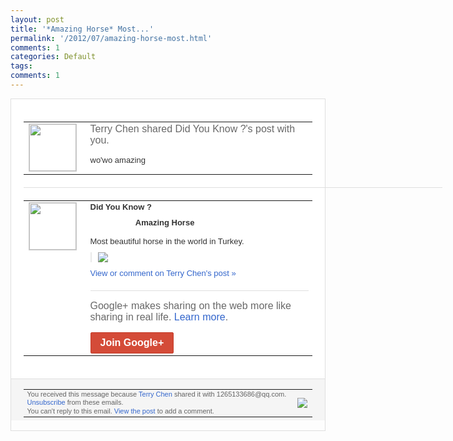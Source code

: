 ```yaml
---
layout: post
title: '*Amazing Horse* Most...'
permalink: '/2012/07/amazing-horse-most.html'
comments: 1
categories: Default
tags: 
comments: 1
---
```

<div style="border:solid 1px #dfdfdf;color:#686868;font:13px Arial"><div style="background-color:#fff;padding:20px;"><table cellpadding="0" cellspacing="0"><tr><td style="padding-right:15px;vertical-align:top"><a href="https://plus.google.com/_/notifications/emlink?emrecipient=109554455967099403328&amp;emid=CJCLoZjB_bACFYhgNAodZ2AAAA&amp;path=%2F108643996575278738906&amp;dt=1341318605853&amp;uob=8"><img height="75" src="https://lh3.googleusercontent.com/-KKRGTyJ5Bl0/AAAAAAAAAAI/AAAAAAAAEEY/jllxqER5dCk/s75-c-k-a/photo.jpg" style="border:solid 1px #cccccc;" width="75"/></a></td><td style="width:578px;color:#333;font:13px Arial;vertical-align:top;"><div style="color:#686868;font:16px Arial;;padding-bottom:15px">Terry Chen shared Did You Know ?'s post with you.</div><div style="padding-bottom:10px">wo'wo amazing</div></td></tr></table><div style="margin:20px 0;border-bottom:solid 1px #dfdfdf;width:670px;"></div><table cellpadding="0" cellspacing="0"><tr><td style="padding-right:15px;vertical-align:top"><a href="https://plus.google.com/_/notifications/emlink?emrecipient=109554455967099403328&amp;emid=CJCLoZjB_bACFYhgNAodZ2AAAA&amp;path=%2F106223965383290201748&amp;dt=1341318605853&amp;uob=8"><img height="75" src="https://lh5.googleusercontent.com/-OoXM_kk2Nto/AAAAAAAAAAI/AAAAAAAABuA/dceAGwVzQoI/s75-c-k-a/photo.jpg" style="border:solid 1px #cccccc;" width="75"/></a></td><td style="width:578px;color:#333;font:13px Arial;vertical-align:top;"><div style="font-weight:bold;padding-bottom:10px">Did You Know ?</div><div style="padding-bottom:10px">&nbsp;&nbsp;&nbsp;&nbsp;&nbsp;&nbsp;&nbsp;&nbsp;&nbsp;&nbsp;&nbsp;&nbsp;&nbsp;&nbsp;&nbsp;&nbsp;&nbsp;&nbsp;&nbsp; <b>Amazing Horse</b><br/><br/>Most beautiful horse in the world in Turkey.</div><div style="margin-bottom:10px;padding-left:10px; border-left:2px solid #EAEAEA"><span style="margin-right:5px"><a href="https://plus.google.com/_/notifications/emlink?emrecipient=109554455967099403328&amp;emid=CJCLoZjB_bACFYhgNAodZ2AAAA&amp;path=%2F108643996575278738906%2Fposts%2FKfh4qGbmNoB%3Fgpinv%3DAMIXal-5jRyeVGDNDTVIOQpJGfsNNg14-Ofdih4qG6e4DpIYqkClMiirj7bKkMBbQXBq841PKF9Ffyjvioa79_M3FvYYEZBvKID9hTq5G10XU5MNVmokZPc&amp;dt=1341318605853&amp;uob=8" style="zSoyz;"><img border="0" src="https://lh3.googleusercontent.com/-dcIHJETtFYA/T_JsleyfKMI/AAAAAAAAVdQ/1Z31t8iPigQ/h120/as.jpg" style="max-height:200px;max-width:275px"/></a></span></div><a href="https://plus.google.com/_/notifications/emlink?emrecipient=109554455967099403328&amp;emid=CJCLoZjB_bACFYhgNAodZ2AAAA&amp;path=%2F108643996575278738906%2Fposts%2FKfh4qGbmNoB%3Fgpinv%3DAMIXal-5jRyeVGDNDTVIOQpJGfsNNg14-Ofdih4qG6e4DpIYqkClMiirj7bKkMBbQXBq841PKF9Ffyjvioa79_M3FvYYEZBvKID9hTq5G10XU5MNVmokZPc&amp;dt=1341318605853&amp;uob=8" style="color:#3366CC;text-decoration:none;">View or comment on Terry Chen's post »</a><div style="margin-top:20px;border-top:solid 1px #dfdfdf"><div style="padding:15px 0;color:#686868;font:16px Arial;">Google+ makes sharing on the web more like sharing in real life. <a href="http://www.google.com/+/learnmore/" style="color:#3366CC;text-decoration:none;">Learn more</a>.</div><a href="https://plus.google.com/_/notifications/emlink?emrecipient=109554455967099403328&amp;emid=CJCLoZjB_bACFYhgNAodZ2AAAA&amp;path=%2F%3Fgpinv%3DAMIXal-5jRyeVGDNDTVIOQpJGfsNNg14-Ofdih4qG6e4DpIYqkClMiirj7bKkMBbQXBq841PKF9Ffyjvioa79_M3FvYYEZBvKID9hTq5G10XU5MNVmokZPc&amp;dt=1341318605853&amp;uob=8" style="display:inline-block;padding:7px 15px;background-color:#d44b38; color:#fff;font-size:16px; font-weight:bold;border-radius:2px;-webkit-border-radius:2px; -moz-border-radius:2px;border:solid 1px #c43b28; white-space:nowrap;text-decoration:none">Join Google+</a></div></td></tr></table></div><div style="border-top:solid 1px #dfdfdf;padding:0 20px; background-color:#f5f5f5"><table cellpadding="0" cellspacing="0" style="height:50px"><tbody><tr><td style="vertical-align:middle;width:100%; color:#636363;font:11px Arial; line-height:120%">You received this message because <a href="https://plus.google.com/_/notifications/emlink?emrecipient=109554455967099403328&amp;emid=CJCLoZjB_bACFYhgNAodZ2AAAA&amp;path=%2F108643996575278738906%3Fgpinv%3DAMIXal-5jRyeVGDNDTVIOQpJGfsNNg14-Ofdih4qG6e4DpIYqkClMiirj7bKkMBbQXBq841PKF9Ffyjvioa79_M3FvYYEZBvKID9hTq5G10XU5MNVmokZPc&amp;dt=1341318605853&amp;uob=8" style="color:#3366CC;text-decoration:none;">Terry Chen</a> shared it with 1265133686@qq.com. <a href="https://plus.google.com/_/notifications/emlink?emrecipient=109554455967099403328&amp;emid=CJCLoZjB_bACFYhgNAodZ2AAAA&amp;path=%2F_%2Fnonplus%2Femailsettings%3Fgpinv%3DAMIXal-5jRyeVGDNDTVIOQpJGfsNNg14-Ofdih4qG6e4DpIYqkClMiirj7bKkMBbQXBq841PKF9Ffyjvioa79_M3FvYYEZBvKID9hTq5G10XU5MNVmokZPc%26est%3DADH5u8WKeUvj4JuJ23kRd6yiimvkmRIXvid-WyOx7LpaQpOwXZZGtRd879JSBr1exrrXNX58KGlNtWYCo6niDBqQht90JcjMxVGir74ajSiiI1SRZe-M_Vi_rRjb8Ffb0rMh3UQgX8mG&amp;dt=1341318605853&amp;uob=8" style="color:#3366CC;text-decoration:none;">Unsubscribe</a> from these emails.<br/>You can't reply to this email. <a href="https://plus.google.com/_/notifications/emlink?emrecipient=109554455967099403328&amp;emid=CJCLoZjB_bACFYhgNAodZ2AAAA&amp;path=%2F108643996575278738906%2Fposts%2FKfh4qGbmNoB%3Fgpinv%3DAMIXal-5jRyeVGDNDTVIOQpJGfsNNg14-Ofdih4qG6e4DpIYqkClMiirj7bKkMBbQXBq841PKF9Ffyjvioa79_M3FvYYEZBvKID9hTq5G10XU5MNVmokZPc&amp;dt=1341318605853&amp;uob=8" style="color:#3366CC;text-decoration:none;">View the post</a> to add a comment.<br/></td><td><img src="https://ssl.gstatic.com/s2/oz/images/notifications/logo/google-plus-6617a72bb36cc548861652780c9e6ff1.png"/></td></tr></tbody></table></div></div>